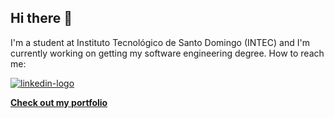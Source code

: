 ## Hi there 👋
I'm a student at Instituto Tecnológico de Santo Domingo (INTEC) and I'm currently working on getting my software engineering degree. 
How to reach me:

[![linkedin-logo](https://github.com/siriuzz/siriuzz/assets/88642877/2b76f9d2-10b9-49bf-962c-bec0328a375e)
](https://www.linkedin.com/in/elianse) 

[**Check out my portfolio**](https://siriuzz.github.io)

<!--
**siriuzz/siriuzz** is a ✨ _special_ ✨ repository because its `README.md` (this file) appears on your GitHub profile.

Here are some ideas to get you started:

- 🔭 I’m currently working on ...
- 🌱 I’m currently learning ...
- 👯 I’m looking to collaborate on ...
- 🤔 I’m looking for help with ...
- 💬 Ask me about ...
- 📫 How to reach me: ...
- 😄 Pronouns: ...
- ⚡ Fun fact: ...
-->
